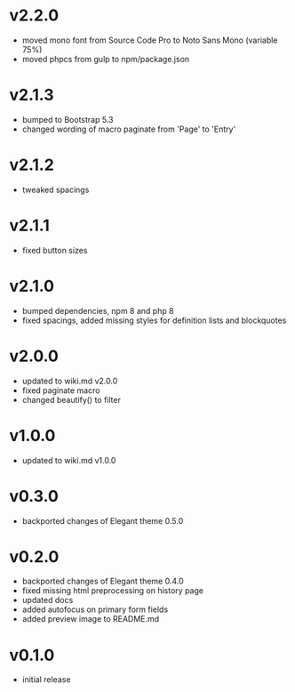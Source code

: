 # v2.2.0

* moved mono font from Source Code Pro to Noto Sans Mono (variable 75%)
* moved phpcs from gulp to npm/package.json

# v2.1.3

* bumped to Bootstrap 5.3
* changed wording of macro paginate from 'Page' to 'Entry'

# v2.1.2

* tweaked spacings

# v2.1.1

* fixed button sizes

# v2.1.0

* bumped dependencies, npm 8 and php 8
* fixed spacings, added missing styles for definition lists and blockquotes

# v2.0.0

* updated to wiki.md v2.0.0
* fixed paginate macro
* changed beautify() to filter

# v1.0.0

* updated to wiki.md v1.0.0

# v0.3.0

* backported changes of Elegant theme 0.5.0

# v0.2.0

* backported changes of Elegant theme 0.4.0
* fixed missing html preprocessing on history page
* updated docs
* added autofocus on primary form fields
* added preview image to README.md

# v0.1.0

* initial release
